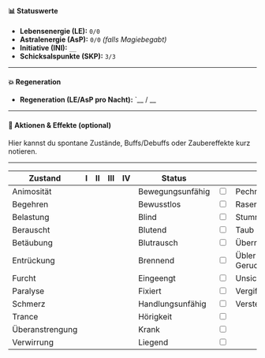 #### 📊 Statuswerte

- **Lebensenergie (LE):** `0/0`
- **Astralenergie (AsP):** `0/0` _(falls Magiebegabt)_
- **Initiative (INI):** `__`
- **Schicksalspunkte (SKP):** `3/3`

---

#### 💥 Regeneration

- **Regeneration (LE/AsP pro Nacht):** `__ / __

---

#### 🎯 Aktionen & Effekte (optional)

Hier kannst du spontane Zustände, Buffs/Debuffs oder Zaubereffekte kurz notieren.


---

| Zustand         | I   | II  | III | IV  | Status           |                                    |              |                                    |
| --------------- | --- | --- | --- | --- | ---------------- | ---------------------------------- | ------------ | ---------------------------------- |
| Animosität      |     |     |     |     | Bewegungsunfähig | <input type="checkbox" unchecked/> | Pechmagnet   | <input type="checkbox" unchecked/> |
| Begehren        |     |     |     |     | Bewusstlos       | <input type="checkbox" unchecked/> | Raserei      | <input type="checkbox" unchecked/> |
| Belastung       |     |     |     |     | Blind            | <input type="checkbox" unchecked/> | Stumm        | <input type="checkbox" unchecked/> |
| Berauscht       |     |     |     |     | Blutend          | <input type="checkbox" unchecked/> | Taub         | <input type="checkbox" unchecked/> |
| Betäubung       |     |     |     |     | Blutrausch       | <input type="checkbox" unchecked/> | Überrascht   | <input type="checkbox" unchecked/> |
| Entrückung      |     |     |     |     | Brennend         | <input type="checkbox" unchecked/> | Übler Geruch | <input type="checkbox" unchecked/> |
| Furcht          |     |     |     |     | Eingeengt        | <input type="checkbox" unchecked/> | Unsichtbar   | <input type="checkbox" unchecked/> |
| Paralyse        |     |     |     |     | Fixiert          | <input type="checkbox" unchecked/> | Vergiftet    | <input type="checkbox" unchecked/> |
| Schmerz         |     |     |     |     | Handlungsunfähig | <input type="checkbox" unchecked/> | Versteinert  | <input type="checkbox" unchecked/> |
| Trance          |     |     |     |     | Hörigkeit        | <input type="checkbox" unchecked/> |              |                                    |
| Überanstrengung |     |     |     |     | Krank            | <input type="checkbox" unchecked/> |              |                                    |
| Verwirrung      |     |     |     |     | Liegend          | <input type="checkbox" unchecked/> |              |                                    |
